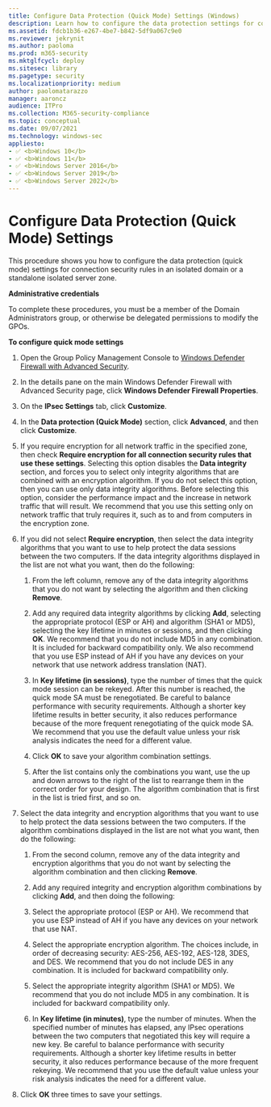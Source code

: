 ```yaml
---
title: Configure Data Protection (Quick Mode) Settings (Windows)
description: Learn how to configure the data protection settings for connection security rules in an isolated domain or a standalone isolated server zone.
ms.assetid: fdcb1b36-e267-4be7-b842-5df9a067c9e0
ms.reviewer: jekrynit
ms.author: paoloma
ms.prod: m365-security
ms.mktglfcycl: deploy
ms.sitesec: library
ms.pagetype: security
ms.localizationpriority: medium
author: paolomatarazzo
manager: aaroncz
audience: ITPro
ms.collection: M365-security-compliance
ms.topic: conceptual
ms.date: 09/07/2021
ms.technology: windows-sec
appliesto:
- ✅ <b>Windows 10</b>
- ✅ <b>Windows 11</b>
- ✅ <b>Windows Server 2016</b>
- ✅ <b>Windows Server 2019</b>
- ✅ <b>Windows Server 2022</b>
---
```


# Configure Data Protection (Quick Mode) Settings


This procedure shows you how to configure the data protection (quick mode) settings for connection security rules in an isolated domain or a standalone isolated server zone.

**Administrative credentials**

To complete these procedures, you must be a member of the Domain Administrators group, or otherwise be delegated permissions to modify the GPOs.

**To configure quick mode settings**

1. Open the Group Policy Management Console to [Windows Defender Firewall with Advanced Security](open-the-group-policy-management-console-to-windows-firewall-with-advanced-security.md).

2.  In the details pane on the main Windows Defender Firewall with Advanced Security page, click **Windows Defender Firewall Properties**.

3.  On the **IPsec Settings** tab, click **Customize**.

4.  In the **Data protection (Quick Mode)** section, click **Advanced**, and then click **Customize**.

5.  If you require encryption for all network traffic in the specified zone, then check **Require encryption for all connection security rules that use these settings**. Selecting this option disables the **Data integrity** section, and forces you to select only integrity algorithms that are combined with an encryption algorithm. If you do not select this option, then you can use only data integrity algorithms. Before selecting this option, consider the performance impact and the increase in network traffic that will result. We recommend that you use this setting only on network traffic that truly requires it, such as to and from computers in the encryption zone.

6.  If you did not select **Require encryption**, then select the data integrity algorithms that you want to use to help protect the data sessions between the two computers. If the data integrity algorithms displayed in the list are not what you want, then do the following:

    1.  From the left column, remove any of the data integrity algorithms that you do not want by selecting the algorithm and then clicking **Remove**.

    2.  Add any required data integrity algorithms by clicking **Add**, selecting the appropriate protocol (ESP or AH) and algorithm (SHA1 or MD5), selecting the key lifetime in minutes or sessions, and then clicking **OK**. We recommend that you do not include MD5 in any combination. It is included for backward compatibility only. We also recommend that you use ESP instead of AH if you have any devices on your network that use network address translation (NAT).

    3.  In **Key lifetime (in sessions)**, type the number of times that the quick mode session can be rekeyed. After this number is reached, the quick mode SA must be renegotiated. Be careful to balance performance with security requirements. Although a shorter key lifetime results in better security, it also reduces performance because of the more frequent renegotiating of the quick mode SA. We recommend that you use the default value unless your risk analysis indicates the need for a different value.

    4.  Click **OK** to save your algorithm combination settings.

    5.  After the list contains only the combinations you want, use the up and down arrows to the right of the list to rearrange them in the correct order for your design. The algorithm combination that is first in the list is tried first, and so on.

7.  Select the data integrity and encryption algorithms that you want to use to help protect the data sessions between the two computers. If the algorithm combinations displayed in the list are not what you want, then do the following:

    1.  From the second column, remove any of the data integrity and encryption algorithms that you do not want by selecting the algorithm combination and then clicking **Remove**.

    2.  Add any required integrity and encryption algorithm combinations by clicking **Add**, and then doing the following:

    3.  Select the appropriate protocol (ESP or AH). We recommend that you use ESP instead of AH if you have any devices on your network that use NAT.

    4.  Select the appropriate encryption algorithm. The choices include, in order of decreasing security: AES-256, AES-192, AES-128, 3DES, and DES. We recommend that you do not include DES in any combination. It is included for backward compatibility only.

    5.  Select the appropriate integrity algorithm (SHA1 or MD5). We recommend that you do not include MD5 in any combination. It is included for backward compatibility only.

    6.  In **Key lifetime (in minutes)**, type the number of minutes. When the specified number of minutes has elapsed, any IPsec operations between the two computers that negotiated this key will require a new key. Be careful to balance performance with security requirements. Although a shorter key lifetime results in better security, it also reduces performance because of the more frequent rekeying. We recommend that you use the default value unless your risk analysis indicates the need for a different value.

8.  Click **OK** three times to save your settings.
